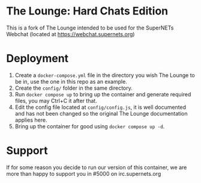 # The Lounge: Hard Chats Edition

This is a fork of The Lounge intended to be used for the SuperNETs Webchat (located at https://webchat.supernets.org)

# Deployment

1. Create a `docker-compose.yml` file in the directory you wish The Lounge to be in, use the one in this repo as an example.
2. Create the `config/` folder in the same directory.
3. Run `docker compose up` to bring up the container and generate required files, you may Ctrl+C it after that.
4. Edit the config file located at `config/config.js`, it is well documented and has not been changed so the original The Lounge documentation applies here.
5. Bring up the container for good using `docker compose up -d`.

# Support

If for some reason you decide to run our version of this container, we are more than happy to support you in #5000 on irc.supernets.org
